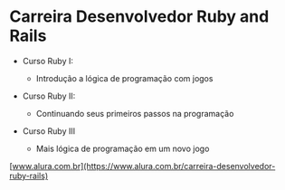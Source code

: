 # Carreira Desenvolvedor Ruby and Rails

- Curso Ruby I: 
    - Introdução a lógica de programação com jogos
    
- Curso Ruby II:
    - Continuando seus primeiros passos na programação

- Curso Ruby III
    - Mais lógica de programação em um novo jogo

[www.alura.com.br](https://www.alura.com.br/carreira-desenvolvedor-ruby-rails)